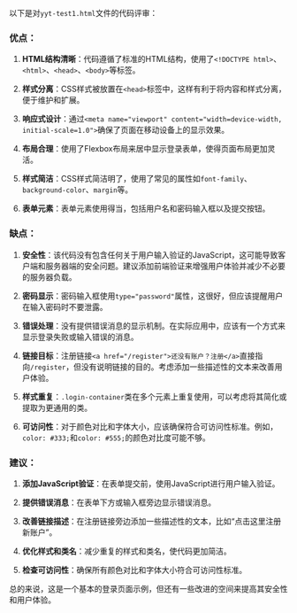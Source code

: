 以下是对`yyt-test1.html`文件的代码评审：

### 优点：

1. **HTML结构清晰**：代码遵循了标准的HTML结构，使用了`<!DOCTYPE html>`、`<html>`、`<head>`、`<body>`等标签。

2. **样式分离**：CSS样式被放置在`<head>`标签中，这样有利于将内容和样式分离，便于维护和扩展。

3. **响应式设计**：通过`<meta name="viewport" content="width=device-width, initial-scale=1.0">`确保了页面在移动设备上的显示效果。

4. **布局合理**：使用了Flexbox布局来居中显示登录表单，使得页面布局更加灵活。

5. **样式简洁**：CSS样式简洁明了，使用了常见的属性如`font-family`、`background-color`、`margin`等。

6. **表单元素**：表单元素使用得当，包括用户名和密码输入框以及提交按钮。

### 缺点：

1. **安全性**：该代码没有包含任何关于用户输入验证的JavaScript，这可能导致客户端和服务器端的安全问题。建议添加前端验证来增强用户体验并减少不必要的服务器负载。

2. **密码显示**：密码输入框使用`type="password"`属性，这很好，但应该提醒用户在输入密码时不要泄露。

3. **错误处理**：没有提供错误消息的显示机制。在实际应用中，应该有一个方式来显示登录失败或输入错误的消息。

4. **链接目标**：注册链接`<a href="/register">还没有账户？注册</a>`直接指向`/register`，但没有说明链接的目的。考虑添加一些描述性的文本来改善用户体验。

5. **样式重复**：`.login-container`类在多个元素上重复使用，可以考虑将其简化或提取为更通用的类。

6. **可访问性**：对于颜色对比和字体大小，应该确保符合可访问性标准。例如，`color: #333;`和`color: #555;`的颜色对比度可能不够。

### 建议：

1. **添加JavaScript验证**：在表单提交前，使用JavaScript进行用户输入验证。

2. **提供错误消息**：在表单下方或输入框旁边显示错误消息。

3. **改善链接描述**：在注册链接旁边添加一些描述性的文本，比如“点击这里注册新账户”。

4. **优化样式和类名**：减少重复的样式和类名，使代码更加简洁。

5. **检查可访问性**：确保所有颜色对比和字体大小符合可访问性标准。

总的来说，这是一个基本的登录页面示例，但还有一些改进的空间来提高其安全性和用户体验。
